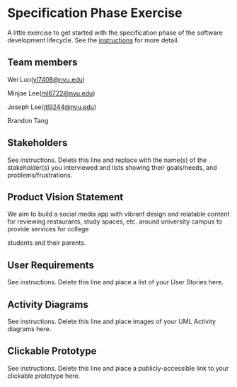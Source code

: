 # Specification Phase Exercise

A little exercise to get started with the specification phase of the software development lifecycle. See the [instructions](instructions.md) for more detail.

## Team members

Wei Luo(yl7408@nyu.edu) 

Minjae Lee(ml6722@nyu.edu) 

Joseph Lee(jtl9244@nyu.edu) 

Brandon Tang    

## Stakeholders

See instructions. Delete this line and replace with the name(s) of the stakeholder(s) you interviewed and lists showing their goals/needs, and problems/frustrations.

## Product Vision Statement

We aim to build a social media app with vibrant design and relatable content for reviewing restaurants, study spaces, etc. around university campus to provide services for college 

students and their parents.

## User Requirements

See instructions. Delete this line and place a list of your User Stories here.

## Activity Diagrams

See instructions. Delete this line and place images of your UML Activity diagrams here.

## Clickable Prototype

See instructions. Delete this line and place a publicly-accessible link to your clickable prototype here.
